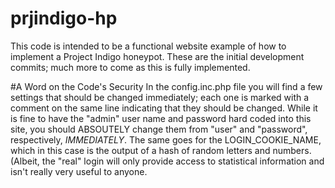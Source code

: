# prjindigo-hp

This code is intended to be a functional website example of how to implement a Project Indigo honeypot.
These are the initial development commits; much more to come as this is fully implemented.

#A Word on the Code's Security
In the config.inc.php file you will find a few settings that should be changed immediately; each one is marked with a
comment on the same line indicating that they should be changed. While it is fine to have the "admin" user name
and password hard coded into this site, you should ABSOUTELY change them from "user" and "password", respectively,
*IMMEDIATELY*. The same goes for the LOGIN_COOKIE_NAME, which in this case is the output of a hash of random letters and
numbers. (Albeit, the "real" login will only provide access to statistical information and isn't really very useful
to anyone.